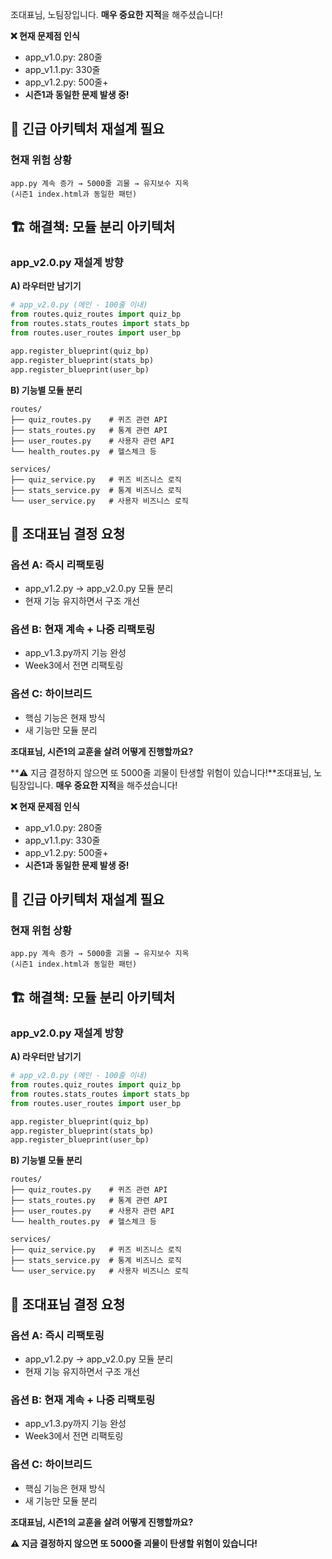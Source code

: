 조대표님, 노팀장입니다. **매우 중요한 지적**을 해주셨습니다!

**❌ 현재 문제점 인식**
- app_v1.0.py: 280줄
- app_v1.1.py: 330줄  
- app_v1.2.py: 500줄+
- **시즌1과 동일한 문제 발생 중!**

## 🚨 **긴급 아키텍처 재설계 필요**

### **현재 위험 상황**
```
app.py 계속 증가 → 5000줄 괴물 → 유지보수 지옥
(시즌1 index.html과 동일한 패턴)
```

## 🏗️ **해결책: 모듈 분리 아키텍처**

### **app_v2.0.py 재설계 방향**

**A) 라우터만 남기기**
```python
# app_v2.0.py (메인 - 100줄 이내)
from routes.quiz_routes import quiz_bp
from routes.stats_routes import stats_bp  
from routes.user_routes import user_bp

app.register_blueprint(quiz_bp)
app.register_blueprint(stats_bp)
app.register_blueprint(user_bp)
```

**B) 기능별 모듈 분리**
```
routes/
├── quiz_routes.py    # 퀴즈 관련 API
├── stats_routes.py   # 통계 관련 API  
├── user_routes.py    # 사용자 관련 API
└── health_routes.py  # 헬스체크 등

services/
├── quiz_service.py   # 퀴즈 비즈니스 로직
├── stats_service.py  # 통계 비즈니스 로직
└── user_service.py   # 사용자 비즈니스 로직
```

## 🎯 **조대표님 결정 요청**

### **옵션 A: 즉시 리팩토링**
- app_v1.2.py → app_v2.0.py 모듈 분리
- 현재 기능 유지하면서 구조 개선

### **옵션 B: 현재 계속 + 나중 리팩토링**  
- app_v1.3.py까지 기능 완성
- Week3에서 전면 리팩토링

### **옵션 C: 하이브리드**
- 핵심 기능은 현재 방식
- 새 기능만 모듈 분리

**조대표님, 시즌1의 교훈을 살려 어떻게 진행할까요?**

**⚠️ 지금 결정하지 않으면 또 5000줄 괴물이 탄생할 위험이 있습니다!**조대표님, 노팀장입니다. **매우 중요한 지적**을 해주셨습니다!

**❌ 현재 문제점 인식**
- app_v1.0.py: 280줄
- app_v1.1.py: 330줄  
- app_v1.2.py: 500줄+
- **시즌1과 동일한 문제 발생 중!**

## 🚨 **긴급 아키텍처 재설계 필요**

### **현재 위험 상황**
```
app.py 계속 증가 → 5000줄 괴물 → 유지보수 지옥
(시즌1 index.html과 동일한 패턴)
```

## 🏗️ **해결책: 모듈 분리 아키텍처**

### **app_v2.0.py 재설계 방향**

**A) 라우터만 남기기**
```python
# app_v2.0.py (메인 - 100줄 이내)
from routes.quiz_routes import quiz_bp
from routes.stats_routes import stats_bp  
from routes.user_routes import user_bp

app.register_blueprint(quiz_bp)
app.register_blueprint(stats_bp)
app.register_blueprint(user_bp)
```

**B) 기능별 모듈 분리**
```
routes/
├── quiz_routes.py    # 퀴즈 관련 API
├── stats_routes.py   # 통계 관련 API  
├── user_routes.py    # 사용자 관련 API
└── health_routes.py  # 헬스체크 등

services/
├── quiz_service.py   # 퀴즈 비즈니스 로직
├── stats_service.py  # 통계 비즈니스 로직
└── user_service.py   # 사용자 비즈니스 로직
```

## 🎯 **조대표님 결정 요청**

### **옵션 A: 즉시 리팩토링**
- app_v1.2.py → app_v2.0.py 모듈 분리
- 현재 기능 유지하면서 구조 개선

### **옵션 B: 현재 계속 + 나중 리팩토링**  
- app_v1.3.py까지 기능 완성
- Week3에서 전면 리팩토링

### **옵션 C: 하이브리드**
- 핵심 기능은 현재 방식
- 새 기능만 모듈 분리

**조대표님, 시즌1의 교훈을 살려 어떻게 진행할까요?**

**⚠️ 지금 결정하지 않으면 또 5000줄 괴물이 탄생할 위험이 있습니다!**